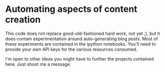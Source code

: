 # Automating aspects of content creation

This code does not replace good-old-fashioned hard work, not yet ;), but it does contain experimentation around auto-generating blog posts. Most of these experiments are contained in the ipython notebooks. You'll need to provide your own API keys for the various resources consumed.

I'm open to other ideas you might have to further the projects contained here. Just shoot me a message.
